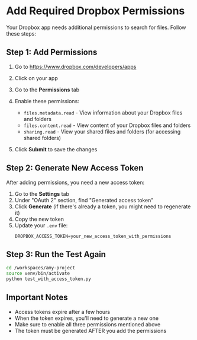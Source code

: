 # Add Required Dropbox Permissions

Your Dropbox app needs additional permissions to search for files. Follow these steps:

## Step 1: Add Permissions

1. Go to https://www.dropbox.com/developers/apps
2. Click on your app
3. Go to the **Permissions** tab
4. Enable these permissions:
   - `files.metadata.read` - View information about your Dropbox files and folders
   - `files.content.read` - View content of your Dropbox files and folders
   - `sharing.read` - View your shared files and folders (for accessing shared folders)

5. Click **Submit** to save the changes

## Step 2: Generate New Access Token

After adding permissions, you need a new access token:

1. Go to the **Settings** tab
2. Under "OAuth 2" section, find "Generated access token"
3. Click **Generate** (if there's already a token, you might need to regenerate it)
4. Copy the new token
5. Update your `.env` file:
   ```
   DROPBOX_ACCESS_TOKEN=your_new_access_token_with_permissions
   ```

## Step 3: Run the Test Again

```bash
cd /workspaces/amy-project
source venv/bin/activate
python test_with_access_token.py
```

## Important Notes

- Access tokens expire after a few hours
- When the token expires, you'll need to generate a new one
- Make sure to enable all three permissions mentioned above
- The token must be generated AFTER you add the permissions